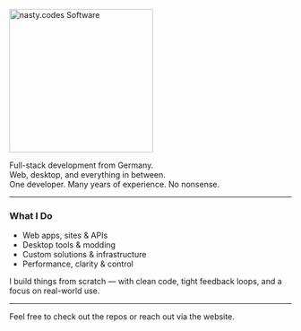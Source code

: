 <p>
  <a href="https://nasty.codes" target="_blank">
    <img src="https://nasty.codes/assets/img/nasty.codes_software_light.svg" width="256px" title="nasty.codes Software">
  </a>
</p>

Full-stack development from Germany.  
Web, desktop, and everything in between.  
One developer. Many years of experience. No nonsense.

---

### What I Do

- Web apps, sites & APIs  
- Desktop tools & modding  
- Custom solutions & infrastructure  
- Performance, clarity & control

I build things from scratch — with clean code, tight feedback loops, and a focus on real-world use.

---

Feel free to check out the repos or reach out via the website.
